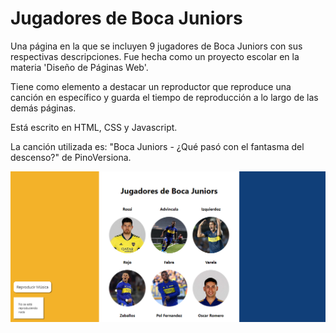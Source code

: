 # Jugadores de Boca Juniors

Una página en la que se incluyen 9 jugadores de Boca Juniors con sus respectivas descripciones. Fue hecha como un proyecto escolar en la materia 'Diseño de Páginas Web'.

Tiene como elemento a destacar un reproductor que reproduce una canción en específico y guarda el tiempo de reproducción a lo largo de las demás páginas. 

Está escrito en HTML, CSS y Javascript.

La canción utilizada es: "Boca Juniors - ¿Qué pasó con el fantasma del descenso?" de PinoVersiona.

![Main Image](./img/main-img.png)